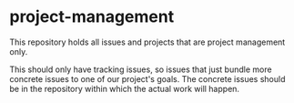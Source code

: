 # project-management
This repository holds all issues and projects that are project management only. 

This should only have tracking issues, so issues that just bundle more concrete issues to one of our project's goals. The concrete issues should be in the repository within which the actual work will happen.
